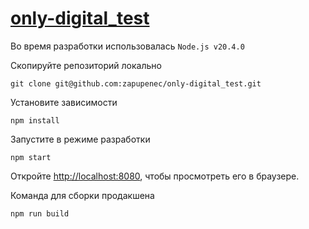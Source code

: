 # [only-digital_test]()

Во время разработки использовалась `Node.js v20.4.0`

Скопируйте репозиторий локально

```
git clone git@github.com:zapupenec/only-digital_test.git
```

Установите зависимости

```
npm install
```

Запустите в режиме разработки

```
npm start
```

Откройте [http://localhost:8080](http://localhost:8080), чтобы просмотреть его в браузере.

Команда для сборки продакшена

```
npm run build
```
